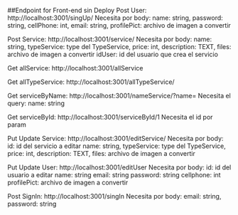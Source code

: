##Endpoint for Front-end sin Deploy
Post User: http://localhost:3001/singUp/
    Necesita por body:
    name: string,
    password: string,
    cellPhone: int,
    email: string,
    profilePict: archivo de imagen a convertir

Post Service: http://localhost:3001/service/ 
    Necesita por body:
    name: string,
    typeService: type del TypeService,
    price: int,
    description: TEXT,
    files: archivo de imagen a convertir
    idUser: id del usuario que crea el servicio

Get allService: http://localhost:3001/allService

Get allTypeService: http://localhost:3001/allTypeService/

Get serviceByName: http://localhost:3001/nameService/?name=
    Necesita el query:
    name: string

Get serviceById: http://localhost:3001/serviceById/1
    Necesita el id por param

Put Update Service: http://localhost:3001/editService/
    Necesita por body:
    id: id del servicio a editar
    name: string,
    typeService: type del TypeService,
    price: int,
    description: TEXT,
    files: archivo de imagen a convertir

Put Update User: http://localhost:3001/editUser
    Necesita por body:
    id: id  del usuario a editar
    name: string
    email: string
    password: string
    cellphone: int
    profilePict: archivo de imagen a convertir

Post SignIn: http://localhost:3001/singIn
    Necesita por body:
    email: string,
    password: string